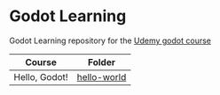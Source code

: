 # Godot Learning

Godot Learning repository for the [Udemy godot course](https://www.udemy.com/course/godot/)

| Course        | Folder                      |
| ------------- | --------------------------- |
| Hello, Godot! | [hello-world](/hello-world) |
